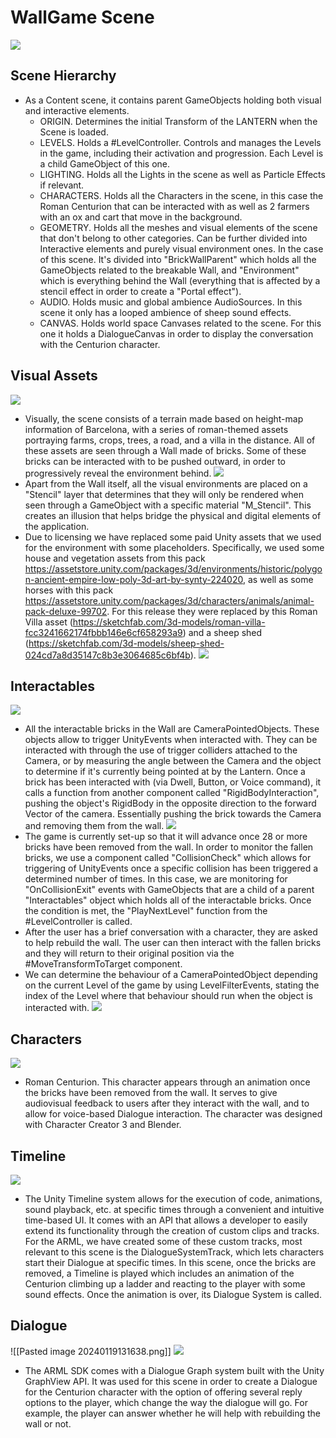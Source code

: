 # WallGame Scene
![](../../assets/Pasted%20image%2020240119121346.png)
## Scene Hierarchy
- As a Content scene, it contains parent GameObjects holding both visual and interactive elements.
	- ORIGIN. Determines the initial Transform of the LANTERN when the Scene is loaded.
	- LEVELS. Holds a #LevelController. Controls and manages the Levels in the game, including their activation and progression. Each Level is a child GameObject of this one.
	- LIGHTING. Holds all the Lights in the scene as well as Particle Effects if relevant.
	- CHARACTERS. Holds all the Characters in the scene, in this case the Roman Centurion that can be interacted with as well as 2 farmers with an ox and cart that move in the background.
	- GEOMETRY. Holds all the meshes and visual elements of the scene that don't belong to other categories. Can be further divided into Interactive elements and purely visual environment ones. In the case of this scene. It's divided into "BrickWallParent" which holds all the GameObjects related to the breakable Wall, and "Environment" which is everything behind the Wall (everything that is affected by a stencil effect in order to create a "Portal effect").
	- AUDIO. Holds music and global ambience AudioSources. In this scene it only has a looped ambience of sheep sound effects.
	- CANVAS. Holds world space Canvases related to the scene. For this one it holds a DialogueCanvas in order to display the conversation with the Centurion character.

## Visual Assets
![](../../assets/Pasted%20image%2020240119123008.png)
- Visually, the scene consists of a terrain made based on height-map information of Barcelona, with a series of roman-themed assets portraying farms, crops, trees, a road, and a villa in the distance. All of these assets are seen through a Wall made of bricks. Some of these bricks can be interacted with to be pushed outward, in order to progressively reveal the environment behind. 
![](../../assets/Pasted%20image%2020240119123352.png)
- Apart from the Wall itself, all the visual environments are placed on a "Stencil" layer that determines that they will only be rendered when seen through a GameObject with a specific material "M_Stencil". This creates an illusion that helps bridge the physical and digital elements of the application.
- Due to licensing we have replaced some paid Unity assets that we used for the environment with some placeholders. Specifically, we used some house and vegetation assets from this pack https://assetstore.unity.com/packages/3d/environments/historic/polygon-ancient-empire-low-poly-3d-art-by-synty-224020, as well as some horses with this pack https://assetstore.unity.com/packages/3d/characters/animals/animal-pack-deluxe-99702. For this release they were replaced by this Roman Villa asset (https://sketchfab.com/3d-models/roman-villa-fcc3241662174fbbb146e6cf658293a9) and a sheep shed (https://sketchfab.com/3d-models/sheep-shed-024cd7a8d35147c8b3e3064685c6bf4b).
![](../../assets/placeholder%20environment.png)

## Interactables
![](../../assets/Pasted%20image%2020240119123837.png)
- All the interactable bricks in the Wall are CameraPointedObjects. These objects allow to trigger UnityEvents when interacted with. They can be interacted with through the use of trigger colliders attached to the Camera, or by measuring the angle between the Camera and the object to determine if it's currently being pointed at by the Lantern. Once a brick has been interacted with (via Dwell, Button, or Voice command), it calls a function from another component called "RigidBodyInteraction", pushing the object's RigidBody in the opposite direction to the forward Vector of the camera. Essentially pushing the brick towards the Camera and removing them from the wall.
![](../../assets/Pasted%20image%2020240119124256.png)
- The game is currently set-up so that it will advance once 28 or more bricks have been removed from the wall. In order to monitor the fallen bricks, we use a component called "CollisionCheck" which allows for triggering of UnityEvents once a specific collision has been triggered a determined number of times. In this case, we are monitoring for "OnCollisionExit" events with GameObjects that are a child of a parent "Interactables" object which holds all of the interactable bricks. Once the condition is met, the "PlayNextLevel" function from the #LevelController is called.
- After the user has a brief conversation with a character, they are asked to help rebuild the wall. The user can then interact with the fallen bricks and they will return to their original position via the #MoveTransformToTarget component.
- We can determine the behaviour of a CameraPointedObject depending on the current Level of the game by using LevelFilterEvents, stating the index of the Level where that behaviour should run when the object is interacted with.
 ![](../../assets/Pasted%20image%2020240124142303.png)
## Characters
![](../../assets/Pasted%20image%2020240119130528.png)
- Roman Centurion. This character appears through an animation once the bricks have been removed from the wall. It serves to give audiovisual feedback to users after they interact with the wall, and to allow for voice-based Dialogue interaction. The character was designed with Character Creator 3 and Blender.
## Timeline
![](../../assets/Pasted%20image%2020240119130931.png)
- The Unity Timeline system allows for the execution of code, animations, sound playback, etc. at specific times through a convenient and intuitive time-based UI. It comes with an API that allows a developer to easily extend its functionality through the creation of custom clips and tracks. For the ARML, we have created some of these custom tracks, most relevant to this scene is the DialogueSystemTrack, which lets characters start their Dialogue at specific times. In this scene, once the bricks are removed, a Timeline is played which includes an animation of the Centurion climbing up a ladder and reacting to the player with some sound effects. Once the animation is over, its Dialogue System is called.
## Dialogue
![[Pasted image 20240119131638.png]]
![](../../assets/Pasted%20image%2020240119131638.png)
- The ARML SDK comes with a Dialogue Graph system built with the Unity GraphView API. It was used for this scene in order to create a Dialogue for the Centurion character with the option of offering several reply options to the player, which change the way the dialogue will go. For example, the player can answer whether he will help with rebuilding the wall or not.
